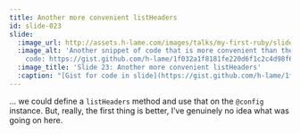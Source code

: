```yaml
---
title: Another more convenient listHeaders
id: slide-023
slide:
  :image_url: http://assets.h-lame.com/images/talks/my-first-ruby/slides/023.png
  :image_alt: 'Another snippet of code that is more convenient than the original method;
    code: https://gist.github.com/h-lame/1f032a1f8181fe220d6f1c2c4d98f64e#file-slide-23-listheaders-rb'
  :image_title: 'Slide 23: Another more convenient listHeaders'
  :caption: "[Gist for code in slide](https://gist.github.com/h-lame/1f032a1f8181fe220d6f1c2c4d98f64e#file-slide-23-listheaders-rb)\n"
---
```

… we could define a `listHeaders` method and use that on the `@config` instance.  But, really, the first thing is better, I’ve genuinely no idea what was going on here.

